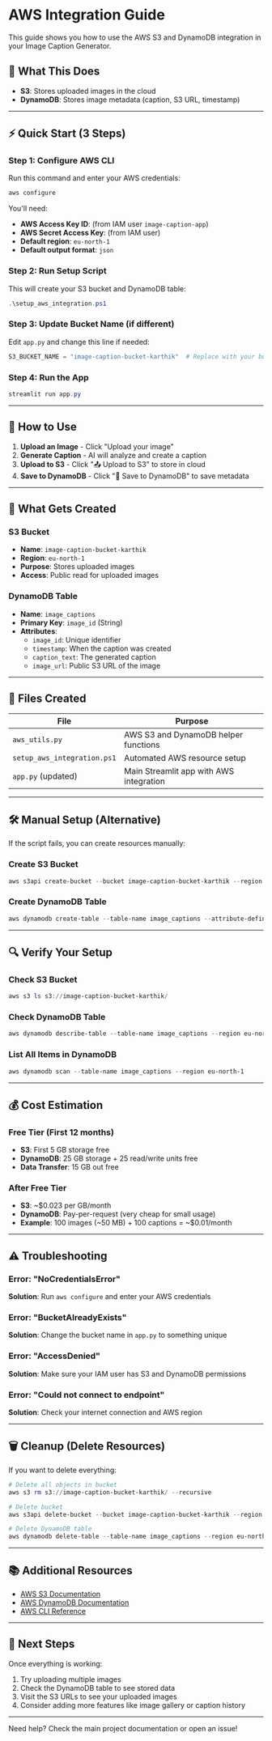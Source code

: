 # AWS Integration Guide

This guide shows you how to use the AWS S3 and DynamoDB integration in your Image Caption Generator.

## 🎯 What This Does

- **S3**: Stores uploaded images in the cloud
- **DynamoDB**: Stores image metadata (caption, S3 URL, timestamp)

---

## ⚡ Quick Start (3 Steps)

### Step 1: Configure AWS CLI

Run this command and enter your AWS credentials:

```powershell
aws configure
```

You'll need:
- **AWS Access Key ID**: (from IAM user `image-caption-app`)
- **AWS Secret Access Key**: (from IAM user)
- **Default region**: `eu-north-1`
- **Default output format**: `json`

### Step 2: Run Setup Script

This will create your S3 bucket and DynamoDB table:

```powershell
.\setup_aws_integration.ps1
```

### Step 3: Update Bucket Name (if different)

Edit `app.py` and change this line if needed:

```python
S3_BUCKET_NAME = "image-caption-bucket-karthik"  # Replace with your bucket name
```

### Step 4: Run the App

```powershell
streamlit run app.py
```

---

## 🚀 How to Use

1. **Upload an Image** - Click "Upload your image"
2. **Generate Caption** - AI will analyze and create a caption
3. **Upload to S3** - Click "📤 Upload to S3" to store in cloud
4. **Save to DynamoDB** - Click "💾 Save to DynamoDB" to save metadata

---

## 📂 What Gets Created

### S3 Bucket
- **Name**: `image-caption-bucket-karthik`
- **Region**: `eu-north-1`
- **Purpose**: Stores uploaded images
- **Access**: Public read for uploaded images

### DynamoDB Table
- **Name**: `image_captions`
- **Primary Key**: `image_id` (String)
- **Attributes**:
  - `image_id`: Unique identifier
  - `timestamp`: When the caption was created
  - `caption_text`: The generated caption
  - `image_url`: Public S3 URL of the image

---

## 🔧 Files Created

| File | Purpose |
|------|---------|
| `aws_utils.py` | AWS S3 and DynamoDB helper functions |
| `setup_aws_integration.ps1` | Automated AWS resource setup |
| `app.py` (updated) | Main Streamlit app with AWS integration |

---

## 🛠️ Manual Setup (Alternative)

If the script fails, you can create resources manually:

### Create S3 Bucket

```powershell
aws s3api create-bucket --bucket image-caption-bucket-karthik --region eu-north-1 --create-bucket-configuration LocationConstraint=eu-north-1
```

### Create DynamoDB Table

```powershell
aws dynamodb create-table --table-name image_captions --attribute-definitions AttributeName=image_id,AttributeType=S --key-schema AttributeName=image_id,KeyType=HASH --billing-mode PAY_PER_REQUEST --region eu-north-1
```

---

## 🔍 Verify Your Setup

### Check S3 Bucket

```powershell
aws s3 ls s3://image-caption-bucket-karthik/
```

### Check DynamoDB Table

```powershell
aws dynamodb describe-table --table-name image_captions --region eu-north-1
```

### List All Items in DynamoDB

```powershell
aws dynamodb scan --table-name image_captions --region eu-north-1
```

---

## 💰 Cost Estimation

### Free Tier (First 12 months)
- **S3**: First 5 GB storage free
- **DynamoDB**: 25 GB storage + 25 read/write units free
- **Data Transfer**: 15 GB out free

### After Free Tier
- **S3**: ~$0.023 per GB/month
- **DynamoDB**: Pay-per-request (very cheap for small usage)
- **Example**: 100 images (~50 MB) + 100 captions = ~$0.01/month

---

## ⚠️ Troubleshooting

### Error: "NoCredentialsError"
**Solution**: Run `aws configure` and enter your AWS credentials

### Error: "BucketAlreadyExists"
**Solution**: Change the bucket name in `app.py` to something unique

### Error: "AccessDenied"
**Solution**: Make sure your IAM user has S3 and DynamoDB permissions

### Error: "Could not connect to endpoint"
**Solution**: Check your internet connection and AWS region

---

## 🗑️ Cleanup (Delete Resources)

If you want to delete everything:

```powershell
# Delete all objects in bucket
aws s3 rm s3://image-caption-bucket-karthik/ --recursive

# Delete bucket
aws s3api delete-bucket --bucket image-caption-bucket-karthik --region eu-north-1

# Delete DynamoDB table
aws dynamodb delete-table --table-name image_captions --region eu-north-1
```

---

## 📚 Additional Resources

- [AWS S3 Documentation](https://docs.aws.amazon.com/s3/)
- [AWS DynamoDB Documentation](https://docs.aws.amazon.com/dynamodb/)
- [AWS CLI Reference](https://docs.aws.amazon.com/cli/)

---

## 🎉 Next Steps

Once everything is working:

1. Try uploading multiple images
2. Check the DynamoDB table to see stored data
3. Visit the S3 URLs to see your uploaded images
4. Consider adding more features like image gallery or caption history

---

Need help? Check the main project documentation or open an issue!
